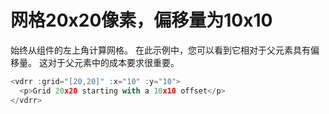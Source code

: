 # 网格20x20像素，偏移量为10x10

始终从组件的左上角计算网格。 在此示例中，您可以看到它相对于父元素具有偏移量。 这对于父元素中的成本要求很重要。

~~~js
<vdrr :grid="[20,20]" :x="10" :y="10">
  <p>Grid 20x20 starting with a 10x10 offset</p>
</vdrr>
~~~

